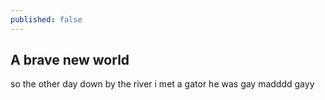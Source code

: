 ```yaml
---
published: false
---
```


## A brave new world

so the other day down by the river i met a gator he was gay madddd gayy



